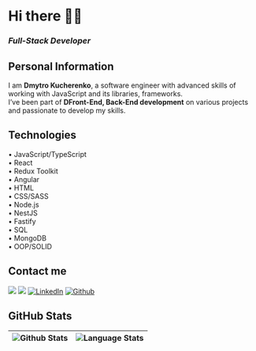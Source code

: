 # Hi there 💅🏻

### <i>Full-Stack Developer</i>

## Personal Information

I am <b>Dmytro Kucherenko</b>, a software engineer with advanced skills of working with JavaScript and its libraries, frameworks.<br/>
I’ve been part of <b>DFront-End, Back-End development</b> on various projects and passionate to develop my skills.

## Technologies

• JavaScript/TypeScript<br/>
• React<br/>
• Redux Toolkit<br/>
• Angular<br/>
• HTML<br/>
• CSS/SASS<br/>
• Node.js<br/>
• NestJS<br/>
• Fastify<br/>
• SQL<br/>
• MongoDB<br/>
• OOP/SOLID<br/>

## Contact me

<a href="mailto:dmytro.kucherenko@gmail.com"><img src="https://img.shields.io/badge/Gmail-D14836?&style=for-the-badge&logo=gmail&logoColor=white"></a>
<a href="https://t.me/my_ducck"><img src="https://img.shields.io/badge/Telegram-2CA5E0?style=for-the-badge&logo=telegram&logoColor=white"></a>
<a href="https://www.linkedin.com/in/dmytro-kucherenko-4b87a0276/" target="_blank"><img alt="LinkedIn" src="https://img.shields.io/badge/LinkedIn-0077B5?&style=for-the-badge&logo=LinkedIn&logoColor=white"/></a>
<a href="https://github.com/Dmytro-Kucherenko" target="_blank"><img alt="Github" src="https://img.shields.io/badge/GitHub-%2312100E.svg?&style=for-the-badge&logo=Github&logoColor=white"/></a>

## GitHub Stats

| ![Github Stats](https://github-readme-stats.vercel.app/api?username=dmytro-kucherenko&show_icons=true&include_all_commits=true&count_private=true&theme=react) | ![Language Stats](https://github-readme-stats.vercel.app/api/top-langs/?username=dmytro-kucherenko&layout=donut&theme=react) | 
| ------------- | ------------- |
